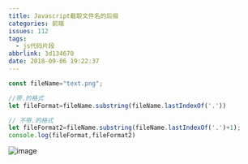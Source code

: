 ```yaml
---
title: Javascript截取文件名的后缀
categories: 前端
issues: 112
tags:
  - js代码片段
abbrlink: 3d134670
date: 2018-09-06 19:22:37
---
```


```js
const fileName="text.png";

//带.的格式
let fileFormat=fileName.substring(fileName.lastIndexOf('.'))

// 不带.的格式
let fileFormat2=fileName.substring(fileName.lastIndexOf('.')+1);
console.log(fileFormat,fileFormat2)
```
![image](https://user-images.githubusercontent.com/22697565/45154907-b8d2b080-b20b-11e8-944d-3adde64b69dd.png)



